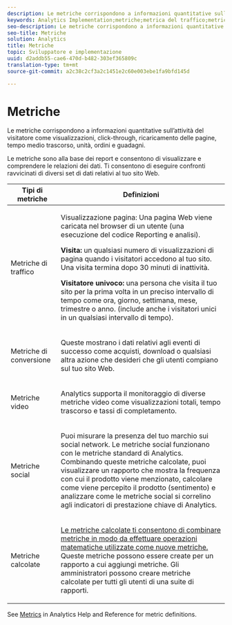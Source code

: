 ```yaml
---
description: Le metriche corrispondono a informazioni quantitative sull’attività del visitatore come visualizzazioni, click-through, ricaricamento delle pagine, tempo medio trascorso, unità, ordini e guadagni.
keywords: Analytics Implementation;metriche;metrica del traffico;metrica della conversione;metrica video;metrica social;metrica calcolata;visualizzazione pagina;visita;visitatore unico
seo-description: Le metriche corrispondono a informazioni quantitative sull’attività del visitatore come visualizzazioni, click-through, ricaricamento delle pagine, tempo medio trascorso, unità, ordini e guadagni.
seo-title: Metriche
solution: Analytics
title: Metriche
topic: Sviluppatore e implementazione
uuid: d2addb55-cae6-470d-b482-303ef365809c
translation-type: tm+mt
source-git-commit: a2c38c2cf3a2c1451e2c60e003ebe1fa9bfd145d

---
```



# Metriche

Le metriche corrispondono a informazioni quantitative sull’attività del visitatore come visualizzazioni, click-through, ricaricamento delle pagine, tempo medio trascorso, unità, ordini e guadagni.

Le metriche sono alla base dei report e consentono di visualizzare e comprendere le relazioni dei dati. Ti consentono di eseguire confronti ravvicinati di diversi set di dati relativi al tuo sito Web.

<table id="table_2FA18126829241DE897CFCE9BAE9F4AD"> 
 <thead> 
  <tr> 
   <th colname="col1" class="entry"> Tipi di metriche </th> 
   <th colname="col2" class="entry"> Definizioni </th> 
  </tr> 
 </thead>
 <tbody> 
  <tr> 
   <td colname="col1"> <p>Metriche di traffico </p> </td> 
   <td colname="col2"> <p> <b></b> Visualizzazione pagina: Una pagina Web viene caricata nel browser di un utente (una esecuzione del codice Reporting e analisi). </p> <p> <b>Visita:</b> un qualsiasi numero di visualizzazioni di pagina quando i visitatori accedono al tuo sito. Una visita termina dopo 30 minuti di inattività. </p> <p> <b>Visitatore univoco:</b> una persona che visita il tuo sito per la prima volta in un preciso intervallo di tempo come ora, giorno, settimana, mese, trimestre o anno. (include anche i visitatori unici in un qualsiasi intervallo di tempo). </p> </td> 
  </tr> 
  <tr> 
   <td colname="col1"> <p>Metriche di conversione </p> </td> 
   <td colname="col2"> <p> Queste mostrano i dati relativi agli eventi di successo come acquisti, download o qualsiasi altra azione che desideri che gli utenti compiano sul tuo sito Web. </p> </td> 
  </tr> 
  <tr> 
   <td colname="col1"> <p>Metriche video </p> </td> 
   <td colname="col2"> <p>Analytics supporta il monitoraggio di diverse metriche video come visualizzazioni totali, tempo trascorso e tassi di completamento. </p> </td> 
  </tr> 
  <tr> 
   <td colname="col1"> <p>Metriche social </p> </td> 
   <td colname="col2"> <p> Puoi misurare la presenza del tuo marchio sui social network. Le metriche social funzionano con le metriche standard di Analytics. Combinando queste metriche calcolate, puoi visualizzare un rapporto che mostra la frequenza con cui il prodotto viene menzionato, calcolare come viene percepito il prodotto (sentimento) e analizzare come le metriche social si correlino agli indicatori di prestazione chiave di Analytics. </p> </td> 
  </tr> 
  <tr> 
   <td colname="col1"> <p>Metriche calcolate </p> </td> 
   <td colname="col2"> <p><a href="https://marketing.adobe.com/resources/help/en_US/reference/calculated_metric.html" format="html" scope="external">Le metriche calcolate ti consentono di combinare metriche in modo da effettuare operazioni matematiche utilizzate come nuove metriche.</a> Queste metriche possono essere create per un rapporto a cui aggiungi metriche. Gli amministratori possono creare metriche calcolate per tutti gli utenti di una suite di rapporti. </p> </td> 
  </tr> 
 </tbody> 
</table>

See [Metrics](https://marketing.adobe.com/resources/help/en_US/reference/metrics.html) in Analytics Help and Reference for metric definitions.

